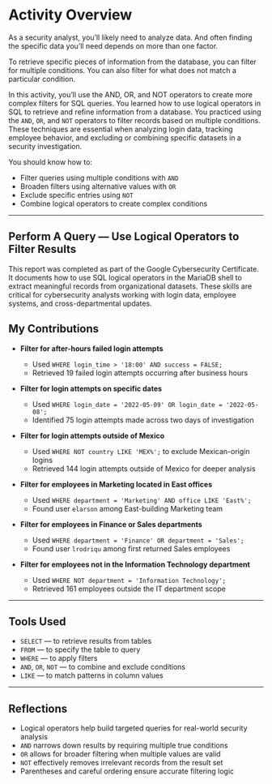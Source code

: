 # Activity Overview
As a security analyst, you’ll likely need to analyze data. And often finding the specific data you’ll need depends on more than one factor.

To retrieve specific pieces of information from the database, you can filter for multiple conditions. You can also filter for what does not match a particular condition.

In this activity, you’ll use the AND, OR, and NOT operators to create more complex filters for SQL queries.
You learned how to use logical operators in SQL to retrieve and refine information from a database. You practiced using the `AND`, `OR`, and `NOT` operators to filter records based on multiple conditions. These techniques are essential when analyzing login data, tracking employee behavior, and excluding or combining specific datasets in a security investigation.

You should know how to:
- Filter queries using multiple conditions with `AND`
- Broaden filters using alternative values with `OR`
- Exclude specific entries using `NOT`
- Combine logical operators to create complex conditions

---

## Perform A Query — Use Logical Operators to Filter Results

This report was completed as part of the Google Cybersecurity Certificate. It documents how to use SQL logical operators in the MariaDB shell to extract meaningful records from organizational datasets. These skills are critical for cybersecurity analysts working with login data, employee systems, and cross-departmental updates.

## My Contributions

- **Filter for after-hours failed login attempts**  
  - Used `WHERE login_time > '18:00' AND success = FALSE;`  
  - Retrieved 19 failed login attempts occurring after business hours

- **Filter for login attempts on specific dates**  
  - Used `WHERE login_date = '2022-05-09' OR login_date = '2022-05-08';`  
  - Identified 75 login attempts made across two days of investigation

- **Filter for login attempts outside of Mexico**  
  - Used `WHERE NOT country LIKE 'MEX%';` to exclude Mexican-origin logins  
  - Retrieved 144 login attempts outside of Mexico for deeper analysis

- **Filter for employees in Marketing located in East offices**  
  - Used `WHERE department = 'Marketing' AND office LIKE 'East%';`  
  - Found user `elarson` among East-building Marketing team

- **Filter for employees in Finance or Sales departments**  
  - Used `WHERE department = 'Finance' OR department = 'Sales';`  
  - Found user `lrodriqu` among first returned Sales employees

- **Filter for employees not in the Information Technology department**  
  - Used `WHERE NOT department = 'Information Technology';`  
  - Retrieved 161 employees outside the IT department scope

---

## Tools Used

- `SELECT` — to retrieve results from tables  
- `FROM` — to specify the table to query  
- `WHERE` — to apply filters  
- `AND`, `OR`, `NOT` — to combine and exclude conditions  
- `LIKE` — to match patterns in column values

---

## Reflections

- Logical operators help build targeted queries for real-world security analysis  
- `AND` narrows down results by requiring multiple true conditions  
- `OR` allows for broader filtering when multiple values are valid  
- `NOT` effectively removes irrelevant records from the result set  
- Parentheses and careful ordering ensure accurate filtering logic
